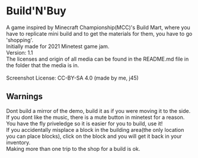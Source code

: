 # Build'N'Buy
A game inspired by Minecraft Championship(MCC)'s Build Mart, where you have to replicate mini build and to get the materials for them, you have to go 'shopping'.<br>
Initially made for 2021 Minetest game jam.<br>
Version: 1.1<br>
The licenses and origin of all media can be found in the README.md file in the folder that the media is in.<br>
<br>
Screenshot License: CC-BY-SA 4.0 (made by me, j45)<br>
## Warnings
Dont build a mirror of the demo, build it as if you were moving it to the side.<br>
If you dont like the music, there is a mute button in minetest for a reason.<br>
You have the fly priveledge so it is easier for you to build, use it!<br>
If you accidentally misplace a block in the building area(the only location you can place blocks), click on the block and you will get it back in your inventory.<br>
Making more than one trip to the shop for a build is ok.<br>

